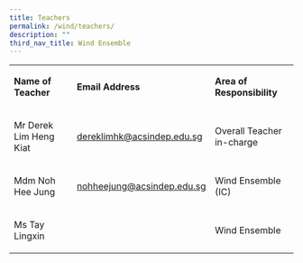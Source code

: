 ```yaml
---
title: Teachers
permalink: /wind/teachers/
description: ""
third_nav_title: Wind Ensemble
---
```

<table width="619">
<tbody>
<tr>
<td width="196">
<p><strong>Name of Teacher</strong></p>
</td>
<td width="227">
<p><strong>Email Address</strong></p>
</td>
<td width="197">
<p><strong>Area of Responsibility</strong></p>
</td>
</tr>
<tr>
<td width="196">
<p>Mr Derek Lim Heng Kiat</p>
</td>
<td width="227">
<p><a href="mailto:dereklimhk@acsindep.edu.sg">dereklimhk@acsindep.edu.sg</a></p>
</td>
<td width="197">
<p>Overall Teacher in-charge</p>
</td>
</tr>
<tr>
<td width="196">
<p>Mdm Noh Hee Jung</p>
</td>
<td width="227">
<p><a href="mailto:nohheejung@acsindep.edu.sg">nohheejung@acsindep.edu.sg</a></p>
</td>
<td width="197">
<p>Wind Ensemble (IC)</p>
</td>
</tr>
<tr>
<td width="196">
<p>Ms Tay Lingxin</p>
</td>
<td width="227">
<p>&nbsp;</p>
</td>
<td width="197">
<p>Wind Ensemble</p>
</td>
</tr>
</tbody>
</table>
<p>&nbsp;</p>